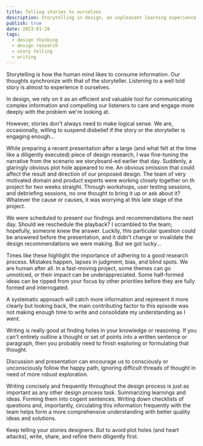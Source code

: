```yaml
---
title: Telling stories to ourselves
description: Storytelling in design, an unpleasant learning experience.
publish: true
date: 2023-01-28
tags:
  - design thinking
  - design research
  - story telling
  - writing
---
```


Storytelling is how the human mind likes to consume information. Our thoughts synchronize with that of the storyteller. Listening to a well told story is almost to experience it ourselves.

In design, we rely on it as an efficient and valuable tool for communicating complex information and compelling our listeners to care and engage more deeply with the problem we're looking at.

However, stories don't always need to make logical sense. We are, occasionally, willing to suspend disbelief if the story _or_ the storyteller is engaging enough...

While preparing a recent presentation after a large (and what felt at the time like a diligently executed) piece of design research, I was fine-tuning the narrative from the scenario we storyboard-ed earlier that day. Suddenly, a glaringly obvious plot hole appeared to me. An obvious omission that could affect the result and direction of our proposed design. The team of very motivated domain and product experts were working closely together on th project for two weeks straight. Through workshops, user testing sessions, and debriefing sessions, no one thought to bring it up or ask about it? Whatever the cause or causes, it was worrying at this late stage of the project.

We were scheduled to present our findings and recommendations the next day. Should we reschedule the playback? I scrambled to the team; hopefully, someone knew the answer. Luckily, this particular question could be answered before the presentation, and it didn't change or invalidate the design recommendations we were making. But we got lucky...

Times like these highlight the importance of adhering to a good research process. Mistakes happen, lapses in judgment, bias, and blind spots. We are human after all. In a fast-moving project, some themes can go unnoticed, or their impact can be underappreciated. Some half-formed ideas can be ripped from your focus by other priorities before they are fully formed and interrogated.

A systematic approach will catch more information and represent it more clearly but looking back, the main contributing factor to this episode was not making enough time to write and consolidate my understanding as I went.

Writing is really good at finding holes in your knowledge or reasoning. If you can't entirely outline a thought or set of points into a written sentence or paragraph, then you probably need to finish exploring or formulating that thought.

Discussion and presentation can encourage us to consciously or unconsciously follow the happy path, ignoring difficult threads of thought in need of more robust exploration.

Writing concisely and frequently throughout the design process is just as important as any other design process task. Summarizing learnings and ideas. Forming them into cogent sentences. Writing down checklists of questions and, importantly, circulating this information frequently with the team helps form a more comprehensive understanding with better quality ideas and solutions.

Keep telling your stories designers. But to avoid plot holes (and heart attacks), write, share, and refine them diligently first.
